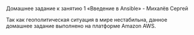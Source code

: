 Домашнее задание к занятию 1 «Введение в Ansible» - Михалёв Сергей

Так как геополитическая ситуация в мире нестабильна, данное домашнее задание выполнено на платформе Amazon AWS.
